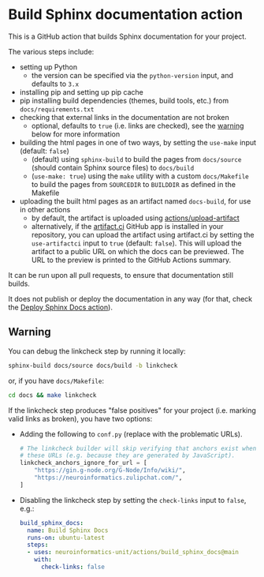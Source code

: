 # Build Sphinx documentation action
This is a GitHub action that builds Sphinx documentation for your project.

The various steps include:

* setting up Python
  * the version can be specified via the `python-version` input, and defaults to `3.x`
* installing pip and setting up pip cache
* pip installing build dependencies (themes, build tools, etc.) from `docs/requirements.txt`
* checking that external links in the documentation are not broken 
  * optional, defaults to `true` (i.e. links are checked), see the [warning](#warning) below for more information
* building the html pages in one of two ways, by setting the `use-make` input (default: `false`)
  * (default) using `sphinx-build` to build the pages from `docs/source` (should contain Sphinx source files) to `docs/build`
  * (`use-make: true`) using the `make` utility with a custom `docs/Makefile` to build the pages from `SOURCEDIR` to `BUILDDIR` as defined in the Makefile
* uploading the built html pages as an artifact named `docs-build`, for use in other actions
  * by default, the artifact is uploaded using [actions/upload-artifact](https://github.com/actions/upload-artifact)
  * alternatively, if the [artifact.ci](artifact.ci) GitHub app is installed in your repository,
    you can upload the artifact using artifact.ci by setting the `use-artifactci` input to `true` (default: `false`). 
    This will upload the artifact to a public URL on which the docs can be previewed.
    The URL to the preview is printed to the GitHub Actions summary.

It can be run upon all pull requests, to ensure that documentation still builds.

It does not publish or deploy the documentation in any way (for that, check the [Deploy Sphinx Docs action](../deploy_sphinx_docs/README.md)).

## Warning

You can debug the linkcheck step by running it locally:
```bash
sphinx-build docs/source docs/build -b linkcheck
```
or, if you have `docs/Makefile`:
```bash
cd docs && make linkcheck
```
If the linkcheck step produces "false positives" for your project (i.e. marking valid links as broken), you have two options:

- Adding the following to `conf.py` (replace with the problematic URLs).
  ```python
  # The linkcheck builder will skip verifying that anchors exist when checking 
  # these URLs (e.g. because they are generated by JavaScript).
  linkcheck_anchors_ignore_for_url = [
      "https://gin.g-node.org/G-Node/Info/wiki/",
      "https://neuroinformatics.zulipchat.com/",
  ]
  ```
- Disabling the linkcheck step by setting the `check-links` input to `false`, e.g.:
  ```yaml
  build_sphinx_docs:
    name: Build Sphinx Docs
    runs-on: ubuntu-latest
    steps:
    - uses: neuroinformatics-unit/actions/build_sphinx_docs@main
      with:
        check-links: false
  ```
